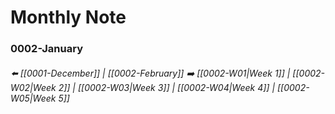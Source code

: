 # Monthly Note
### 0002-January
###### ⬅️ [[0001-December]] | [[0002-February]] ➡️ [[0002-W01|Week 1]] | [[0002-W02|Week 2]] | [[0002-W03|Week 3]] | [[0002-W04|Week 4]] | [[0002-W05|Week 5]]